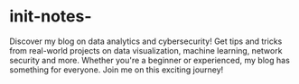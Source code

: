 # __init__-notes-
Discover my blog on data analytics and cybersecurity! Get tips and tricks from real-world projects on data visualization, machine learning, network security and more. Whether you're a beginner or experienced, my blog has something for everyone. Join me on this exciting journey!
